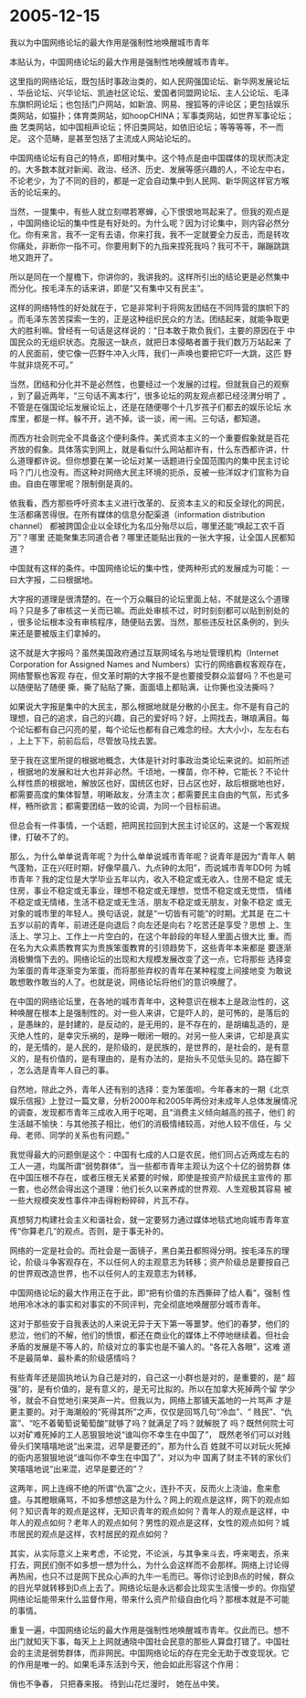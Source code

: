# 2005-12-15

我以为中国网络论坛的最大作用是强制性地唤醒城市青年 

本贴认为，中国网络论坛的最大作用是强制性地唤醒城市青年。 

这里指的网络论坛，既包括时事政治类的，如人民网强国论坛、新华网发展论坛  、华岳论坛、兴华论坛、凯迪社区论坛、爱国者同盟网论坛、主人公论坛、毛泽  东旗帜网论坛；也包括门户网站，如新浪、网易、搜狐等的评论区；更包括娱乐  类网站，如猫扑；体育类网站，如hoopCHINA；军事类网站，如世界军事论坛；曲  艺类网站，如中国相声论坛；怀旧类网站，如依旧论坛；等等等等，不一而足。  这个范畴，是甚至包括了主流成人网站论坛的。 

中国网络论坛有自己的特点，即相对集中。这个特点是由中国媒体的现状而决定  的。大多数本就对新闻、政治、经济、历史、发展等感兴趣的人，不论左中右，  不论老少，为了不同的目的，都是一定会自动集中到人民网、新华网这样官方喉  舌的论坛来的。 

当然，一提集中，有些人就立刻噤若寒蝉，心下恨恨地骂起来了。但我的观点是  ，中国网络论坛的集中性是有好处的。为什么呢？因为讨论集中，则内容必然分  化。你有来言，我不一定有去语，你来打我，我不一定就要全力反击，而是转攻  你痛处，非断你一指不可。你要用剩下的九指来捏死我吗？我可不干，蹦蹦跳跳  地又跑开了。 

所以是同在一个屋檐下，你讲你的，我讲我的。这样所引出的结论更是必然集中  而分化。按毛泽东的话来讲，即是“又有集中又有民主”。 

这样的网络特性的好处就在于，它是非常利于将网友团结在不同阵营的旗帜下的  。而毛泽东苦苦探索一生的，正是这种组织民众的方法。团结起来，就能争取更  大的胜利嘛。曾经有一句话是这样说的：“日本敢于欺负我们，主要的原因在于  中国民众的无组织状态。克服这一缺点，就把日本侵略者置于我们数万万站起来  了的人民面前，使它像一匹野牛冲入火阵，我们一声唤也要把它吓一大跳，这匹  野牛就非烧死不可。” 

当然，团结和分化并不是必然性，也要经过一个发展的过程。但就我自己的观察  ，到了最近两年，“三句话不离本行”，很多论坛的网友观点都已经泾渭分明了  。不管是在强国论坛发展论坛上，还是在随便哪个十几岁孩子们都去的娱乐论坛  水库里，都是一样。躲不开，逃不掉。谈一谈，闹一闹。三句话，都知道。 

而西方社会则完全不具备这个便利条件。美式资本主义的一个重要假象就是百花  齐放的假象。具体落实到网上，就是看似什么网站都许有，什么东西都许讲，什  么道理都许说。但你想要在某一论坛对某一话题进行全国范围内的集中民主讨论  吗？门儿也没有。而这种对网络大民主环境的扼杀，反被一些洋奴才们宣称为自  由。自由在哪里呢？限制倒是真的。 

依我看，西方那些呼吁资本主义进行改革的、反资本主义的和反全球化的网民，  生活都痛苦得很。在所有媒体的信息分配渠道（information distribution channel）  都被跨国企业以全球化为名瓜分殆尽以后，哪里还能“唤起工农千百万”？哪里  还能聚集志同道合者？哪里还能贴出我的一张大字报，让全国人民都知道？ 

中国就有这样的条件。中国网络论坛的集中性，使两种形式的发展成为可能：一  曰大字报，二曰根据地。 

大字报的道理是很清楚的。在一个万众瞩目的论坛里面上帖，不就是这么个道理  吗？只是多了审核这一关而已嘛。而此处审核不过，时时刻刻都可以贴到别处的  ，很多论坛根本没有审核程序，随便贴去罢。当然，那些违反社区条例的，到头  来还是要被版主们拿掉的。 

这不就是大字报吗？虽然美国政府通过互联网域名与地址管理机构（Internet Corporation  for Assigned Names and Numbers）实行的网络霸权客观存在，网络警察也客观  存在，但文革时期的大字报不是也要接受群众监督吗？不也是可以随便贴了随便  撕，撕了贴贴了撕，面面墙上都贴满，让你撕也没法撕吗？ 

如果说大字报是集中的大民主，那么根据地就是分散的小民主。你不是有自己的  理想，自己的追求，自己的兴趣，自己的爱好吗？好，上网找去，琳琅满目。每  个论坛都有自己闪亮的星，每个论坛也都有自己难念的经。大大小小，左左右右  ，上上下下，前前后后，尽管放马找去罢。 

至于我在这里所提的根据地概念，大体是针对时事政治类论坛来说的。如前所述  ，根据地的发展和壮大也并非必然。千顷地，一棵苗，你不种，它能长？不论什  么样性质的根据地，解放区也好，国统区也好，日占区也好，敌后根据地也好，  都需要高度的集体智慧，明晰敌友，分清主次；都需要民主自由的气氛，形式多  样，畅所欲言；都需要团结一致的论调，为同一个目标前进。 

但总会有一件事情，一个话题，把网民拉回到大民主讨论区的。这是一个客观规  律，打破不了的。 

那么，为什么单单说青年呢？为什么单单说城市青年呢？说青年是因为“青年人  朝气蓬勃，正在兴旺时期，好像早晨八、九点钟的太阳”，而说城市青年DD何  为城市青年？我的定位是大学毕业五年以内，收入不稳定或无收入，住房不稳定  或无住房，事业不稳定或无事业，理想不稳定或无理想，觉悟不稳定或无觉悟，  情绪不稳定或无情绪，生活不稳定或无生活，朋友不稳定或无朋友，对象不稳定  或无对象的城市里的年轻人。换句话说，就是“一切皆有可能”的时期。尤其是  在二十五岁以前的青年，前进还是向退后？向左还是向右？吃苦还是享受？思想  上、生活上、学习上、工作上一片空白的，在这个年龄段的年轻人里面占很大比  重。而在名为大众素质教育实为贵族笨蛋教育的引领趋势下，这些青年本来都是  要逐渐消极懒惰下去的。网络论坛的出现和大规模发展改变了这一点，它将那些  选择变为笨蛋的青年逐渐变为笨蛋，而将那些弃权的青年在某种程度上间接地变  为敢说敢想敢作敢当的人了。也就是说，网络论坛将他们的意识唤醒了。 

在中国的网络论坛里，在各地的城市青年中，这种意识在根本上是政治性的，这  种唤醒在根本上是强制性的。对一些人来讲，它是吓人的，是可怖的，是落后的  ，是愚昧的，是封建的，是反动的，是无用的，是不存在的，是胡编乱造的，是  灭绝人性的，是幸灾乐祸的，是睁一眼闭一眼的。对另一些人来讲，它却是真实  的，是无情的，是人民的，是阶级的，是民族的，是世界的，是社会的，是有意  义的，是有价值的，是有理由的，是有办法的，是抬头不见低头见的。路在脚下  ，怎么选是青年人自己的事。 

自然地，除此之外，青年人还有别的选择：变为笨蛋呗。今年春末的一期《北京  娱乐信报》上登过一篇文章，分析2000年和2005年两份对未成年人总体发展情况  的调查，发现都市青年三成收入用于吃喝，且“消费主义倾向越高的孩子，他们  的生活越不愉快：与其他孩子相比，他们的消极情绪较高，对他人较不信任，与  父母、老师、同学的关系也有问题。” 

我觉得最大的问题倒是这个：中国有七成的人口是农民，他们同占近两成左右的  工人一道，均属所谓“弱势群体”。当一些都市青年主观认为这个十亿的弱势群  体在中国压根不存在，或者压根无关紧要的时候，即使是按资产阶级民主宣传的  那一套，也必然会得出这个道理：他们长久以来养成的世界观、人生观极其容易  被一些大规模突发性事件冲击得粉粉碎碎，片瓦不存。 

真想努力构建社会主义和谐社会，就一定要努力通过媒体地毯式地向城市青年宣  传“你算老几”的观点。否则，是于事无补的。 

网络的一定是社会的。而社会是一面镜子，黑白美丑都照得分明。按毛泽东的理  论，阶级斗争客观存在，不以任何人的主观意志为转移；资产阶级总是要按自己  的世界观改造世界，也不以任何人的主观意志为转移。 

中国网络论坛的最大作用正在于此，即“把有价值的东西撕碎了给人看”，强制  性地用冷冰冰的事实和对事实的不同评判，完全彻底地唤醒部分城市青年。 

这对于那些安于自我表达的人来说无异于天下第一等噩梦。他们的春梦，他们的  悲泣，他们的不解，他们的愤恨，都还在商业化的媒体上不停地继续着。但社会  矛盾的发展是不等人的，阶级对立的事实也是不骗人的。“各花入各眼”，这难  道不是最简单、最朴素的阶级感情吗？ 

有些青年还是固执地认为自己是对的，自己这一小群也是对的，是重要的，是“  超强”的，是有价值的，是有意义的，是无可比拟的。所以在加拿大死掉两个留  学少爷，就会不自觉地引来哭声一片。但我以为，网络上那铺天盖地的一片骂声  才是更主要的。对于海潮般的“死得其所”之声，仅仅是回骂几句“冷血”、“  贱民”、“仇富”、“吃不着葡萄说葡萄酸”就够了吗？就满足了吗？就解脱了  吗？既然何院士可以对矿难死掉的工人恶狠狠地说“谁叫你不幸生在中国了”，  既然老爷们可以对贱骨头们笑嘻嘻地说“出来混，迟早是要还的”，那为什么百  姓就不可以对玩火死掉的衙内恶狠狠地说“谁叫你不幸生在中国了”，对以为中  国离了财主不转的家伙们笑嘻嘻地说“出来混，迟早是要还的”？ 

这两年，网上连绵不绝的所谓“仇富”之火，连扑不灭，反而火上浇油，愈来愈  盛。与其瞪眼痛骂，不如多想想这是为什么？网上的观点是这样，网下的观点如  何？知识青年的观点是这样，无知识青年的观点如何？青年人的观点是这样，中  年人的观点如何？老年人的观点如何？男性的观点是这样，女性的观点如何？城  市居民的观点是这样，农村居民的观点如何？ 

其实，从实际意义上来考虑，不论党，不论派，与其争来斗去，呼来喝去，杀来  打去，网民们倒不如多想一想为什么，为什么会这样而不会那样。网络上讨论得  再热闹，也只不过是网下民众心声的九牛一毛而已。等你讨论到B点的时候，群众  的目光早就转移到D点上去了。网络论坛是永远都会比现实生活慢一步的。你指望  网络论坛能带来什么监督作用，带来什么资产阶级自由化吗？那根本就是不可能  的事情。 

重复一遍，中国网络论坛的最大作用是强制性地唤醒城市青年。仅此而已。想不  出门就知天下事，每天上上网就通晓中国社会民意的那些人算盘打错了。中国社  会的主流是弱势群体，而非网民。中国网络论坛的存在完全无助于改变现状。它  的作用是唯一的。如果毛泽东活到今天，他会如此形容这个作用： 

俏也不争春，  只把春来报。  待到山花烂漫时，  她在丛中笑。
